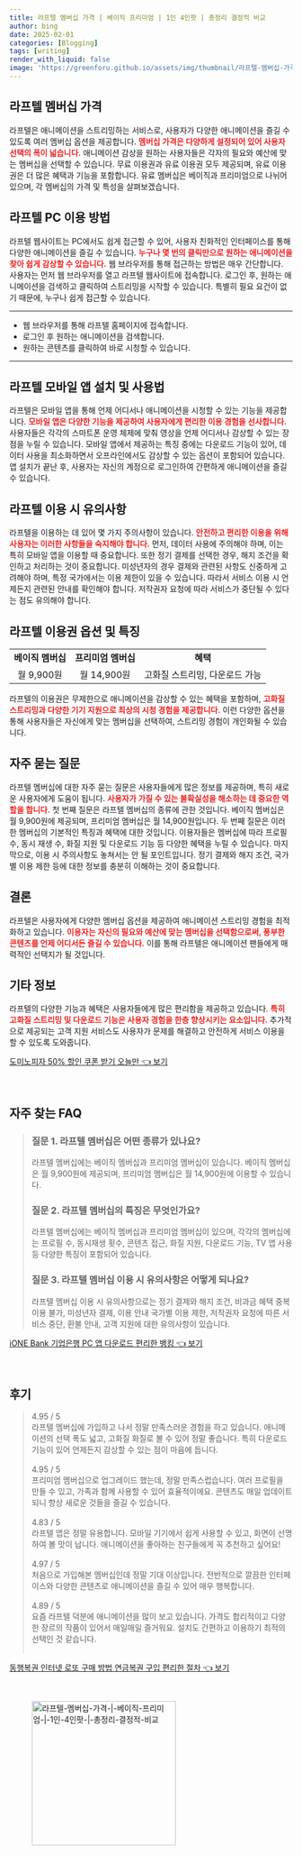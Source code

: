 ```yaml
---
title: 라프텔 멤버십 가격 | 베이직 프리미엄 | 1인 4인팟 | 총정리 결정적 비교
author: bing
date: 2025-02-01
categories: [Blogging]
tags: [writing]
render_with_liquid: false
image: 'https://greenforu.github.io/assets/img/thumbnail/라프텔-멤버십-가격-|-베이직-프리미엄-|-1인-4인팟-|-총정리-결정적-비교.webp'
---
```



<h2 id='라프텔_멤버십_가격'>라프텔 멤버십 가격</h2>

<p>라프텔은 애니메이션을 스트리밍하는 서비스로, 사용자가 다양한 애니메이션을 즐길 수 있도록 여러 멤버십 옵션을 제공합니다. <b><span style="color: #ee2323;">멤버십 가격은 다양하게 설정되어 있어 사용자 선택의 폭이 넓습니다.</span></b> 애니메이션 감상을 원하는 사용자들은 각자의 필요와 예산에 맞는 멤버십을 선택할 수 있습니다. 무료 이용권과 유료 이용권 모두 제공되며, 유료 이용권은 더 많은 혜택과 기능을 포함합니다. 유료 멤버십은 베이직과 프리미엄으로 나뉘어 있으며, 각 멤버십의 가격 및 특성을 살펴보겠습니다.</p>

<h2 id='라프텔_PC_이용방법'>라프텔 PC 이용 방법</h2>

<p>라프텔 웹사이트는 PC에서도 쉽게 접근할 수 있어, 사용자 친화적인 인터페이스를 통해 다양한 애니메이션을 즐길 수 있습니다. <b><span style="color: #ee2323;">누구나 몇 번의 클릭만으로 원하는 애니메이션을 찾아 쉽게 감상할 수 있습니다.</span></b> 웹 브라우저를 통해 접근하는 방법은 매우 간단합니다. 사용자는 먼저 웹 브라우저를 열고 라프텔 웹사이트에 접속합니다. 로그인 후, 원하는 애니메이션을 검색하고 클릭하여 스트리밍을 시작할 수 있습니다. 특별히 필요 요건이 없기 때문에, 누구나 쉽게 접근할 수 있습니다.</p>

<hr />

<ul>
    <li>웹 브라우저를 통해 라프텔 홈페이지에 접속합니다.</li>
    <li>로그인 후 원하는 애니메이션을 검색합니다.</li>
    <li>원하는 콘텐츠를 클릭하여 바로 시청할 수 있습니다.</li>
</ul>

<hr />

<h2 id='라프텔_모바일_앱_설치_및_사용법'>라프텔 모바일 앱 설치 및 사용법</h2>

<p>라프텔은 모바일 앱을 통해 언제 어디서나 애니메이션을 시청할 수 있는 기능을 제공합니다. <b><span style="color: #ee2323;">모바일 앱은 다양한 기능을 제공하여 사용자에게 편리한 이용 경험을 선사합니다.</span></b> 사용자들은 각각의 스마트폰 운영 체제에 맞춰 영상을 언제 어디서나 감상할 수 있는 장점을 누릴 수 있습니다. 모바일 앱에서 제공하는 특징 중에는 다운로드 기능이 있어, 데이터 사용을 최소화하면서 오프라인에서도 감상할 수 있는 옵션이 포함되어 있습니다. 앱 설치가 끝난 후, 사용자는 자신의 계정으로 로그인하여 간편하게 애니메이션을 즐길 수 있습니다.</p>

<h2 id='라프텔_이용_시_유의사항'>라프텔 이용 시 유의사항</h2>

<p>라프텔을 이용하는 데 있어 몇 가지 주의사항이 있습니다. <b><span style="color: #ee2323;">안전하고 편리한 이용을 위해 사용자는 이러한 사항들을 숙지해야 합니다.</span></b> 먼저, 데이터 사용에 주의해야 하며, 이는 특히 모바일 앱을 이용할 때 중요합니다. 또한 정기 결제를 선택한 경우, 해지 조건을 확인하고 처리하는 것이 중요합니다. 미성년자의 경우 결제와 관련된 사항도 신중하게 고려해야 하며, 특정 국가에서는 이용 제한이 있을 수 있습니다. 따라서 서비스 이용 시 언제든지 관련된 안내를 확인해야 합니다. 저작권자 요청에 따라 서비스가 중단될 수 있다는 점도 유의해야 합니다.</p>

<h2 id='라프텔_이용권_옵션_및_특징'>라프텔 이용권 옵션 및 특징</h2>

<table>
    <tr>
        <td style="text-align: center; height: 17px;"><b>베이직 멤버십</b></td>
        <td style="text-align: center; height: 17px;"><b>프리미엄 멤버십</b></td>
        <td style="text-align: center; height: 17px;"><b>혜택</b></td>
    </tr>
    <tr>
        <td style="text-align: center; height: 17px;">월 9,900원</td>
        <td style="text-align: center; height: 17px;">월 14,900원</td>
        <td style="text-align: center; height: 17px;">고화질 스트리밍, 다운로드 가능</td>
    </tr>
</table>

<p>라프텔의 이용권은 무제한으로 애니메이션을 감상할 수 있는 혜택을 포함하며, <b><span style="color: #ee2323;">고화질 스트리밍과 다양한 기기 지원으로 최상의 시청 경험을 제공합니다.</span></b> 이런 다양한 옵션을 통해 사용자들은 자신에게 맞는 멤버십을 선택하여, 스트리밍 경험이 개인화될 수 있습니다.</p>

<h2 id='자주_묻는_질문'>자주 묻는 질문</h2>

<p>라프텔 멤버십에 대한 자주 묻는 질문은 사용자들에게 많은 정보를 제공하며, 특히 새로운 사용자에게 도움이 됩니다. <b><span style="color: #ee2323;">사용자가 가질 수 있는 불확실성을 해소하는 데 중요한 역할을 합니다.</span></b> 첫 번째 질문은 라프텔 멤버십의 종류에 관한 것입니다. 베이직 멤버십은 월 9,900원에 제공되며, 프리미엄 멤버십은 월 14,900원입니다. 두 번째 질문은 이러한 멤버십의 기본적인 특징과 혜택에 대한 것입니다. 이용자들은 멤버십에 따라 프로필 수, 동시 재생 수, 화질 지원 및 다운로드 기능 등 다양한 혜택을 누릴 수 있습니다. 마지막으로, 이용 시 주의사항도 놓쳐서는 안 될 포인트입니다. 정기 결제와 해지 조건, 국가별 이용 제한 등에 대한 정보를 충분히 이해하는 것이 중요합니다.</p>

<h2 id='결론'>결론</h2>

<p>라프텔은 사용자에게 다양한 멤버십 옵션을 제공하여 애니메이션 스트리밍 경험을 최적화하고 있습니다. <b><span style="color: #ee2323;">이용자는 자신의 필요와 예산에 맞는 멤버십을 선택함으로써, 풍부한 콘텐츠를 언제 어디서든 즐길 수 있습니다.</span></b> 이를 통해 라프텔은 애니메이션 팬들에게 매력적인 선택지가 될 것입니다.</p>

<h2 id='기타_정보'>기타 정보</h2>

<p>라프텔의 다양한 기능과 혜택은 사용자들에게 많은 편리함을 제공하고 있습니다. <b><span style="color: #ee2323;">특히 고화질 스트리밍 및 다운로드 기능은 사용자 경험을 한층 향상시키는 요소입니다.</span></b> 추가적으로 제공되는 고객 지원 서비스도 사용자가 문제를 해결하고 안전하게 서비스 이용을 할 수 있도록 도와줍니다.</p>


<p><a class="click-button" title="도미노피자 50% 할인 쿠폰 받기 오늘만" href="https://greenforu.github.io/posts/%EB%8F%84%EB%AF%B8%EB%85%B8%ED%94%BC%EC%9E%90-50-%ED%95%A0%EC%9D%B8-%EC%BF%A0%ED%8F%B0-%EB%B0%9B%EA%B8%B0-%EC%98%A4%EB%8A%98%EB%A7%8C/" rel="dofollow">도미노피자 50% 할인 쿠폰 받기 오늘만 👈 보기</a></p><br>
<h2 id='자주_찾는_FAQ'>자주 찾는 FAQ</h2>
<div itemscope="" itemtype="https://schema.org/FAQPage"> 
<blockquote> 
<div itemscope="" itemprop="mainEntity" itemtype="https://schema.org/Question"> 
<h3 itemprop="name">질문 1. 라프텔 멤버십은 어떤 종류가 있나요?</h3> 
<div itemscope="" itemprop="acceptedAnswer" itemtype="https://schema.org/Answer"> 
<span itemprop="text"> 
<p>라프텔 멤버십에는 베이직 멤버십과 프리미엄 멤버십이 있습니다. 베이직 멤버십은 월 9,900원에 제공되며, 프리미엄 멤버십은 월 14,900원에 이용할 수 있습니다.</p> 
</span> 
</div> 
</div> 

<div itemscope="" itemprop="mainEntity" itemtype="https://schema.org/Question"> 
<h3 itemprop="name">질문 2. 라프텔 멤버십의 특징은 무엇인가요?</h3> 
<div itemscope="" itemprop="acceptedAnswer" itemtype="https://schema.org/Answer"> 
<span itemprop="text"> 
<p>라프텔 멤버십에는 베이직 멤버십과 프리미엄 멤버십이 있으며, 각각의 멤버십에는 프로필 수, 동시재생 횟수, 콘텐츠 접근, 화질 지원, 다운로드 기능, TV 앱 사용 등 다양한 특징이 포함되어 있습니다.</p> 
</span> 
</div> 
</div> 

<div itemscope="" itemprop="mainEntity" itemtype="https://schema.org/Question"> 
<h3 itemprop="name">질문 3. 라프텔 멤버십 이용 시 유의사항은 어떻게 되나요?</h3> 
<div itemscope="" itemprop="acceptedAnswer" itemtype="https://schema.org/Answer"> 
<span itemprop="text"> 
<p>라프텔 멤버십 이용 시 유의사항으로는 정기 결제와 해지 조건, 비과금 혜택 중복 이용 불가, 미성년자 결제, 이용 안내 국가별 이용 제한, 저작권자 요청에 따른 서비스 중단, 환불 안내, 고객 지원에 대한 유의사항이 있습니다.</p> 
</span> 
</div> 
</div> 

</blockquote> 
</div>
<p><a class="click-button" title="iONE Bank 기업은행 PC 앱 다운로드 편리한 뱅킹" href="https://greenforu.github.io/posts/iONE-Bank-%EA%B8%B0%EC%97%85%EC%9D%80%ED%96%89-PC-%EC%95%B1-%EB%8B%A4%EC%9A%B4%EB%A1%9C%EB%93%9C-%ED%8E%B8%EB%A6%AC%ED%95%9C-%EB%B1%85%ED%82%B9/" rel="dofollow">iONE Bank 기업은행 PC 앱 다운로드 편리한 뱅킹 👈 보기</a></p><br>
<h2 id='후기'>후기</h2>
<div itemscope itemtype="https://schema.org/Product">
  <blockquote>
  <div itemprop="review" itemscope itemtype="https://schema.org/Review">
      <div itemprop="reviewRating" itemscope itemtype="https://schema.org/Rating"> <span itemprop="ratingValue">4.95</span> / <span itemprop="bestRating">5</span> </div>
      <span itemprop="reviewBody">라프텔 멤버십에 가입하고 나서 정말 만족스러운 경험을 하고 있습니다. 애니메이션의 선택 폭도 넓고, 고화질 화질로 볼 수 있어 정말 좋습니다. 특히 다운로드 기능이 있어 언제든지 감상할 수 있는 점이 마음에 듭니다.</span>
  </div>
  <br>
  <div itemprop="review" itemscope itemtype="https://schema.org/Review">
      <div itemprop="reviewRating" itemscope itemtype="https://schema.org/Rating"> <span itemprop="ratingValue">4.95</span> / <span itemprop="bestRating">5</span> </div>
      <span itemprop="reviewBody">프리미엄 멤버십으로 업그레이드 했는데, 정말 만족스럽습니다. 여러 프로필을 만들 수 있고, 가족과 함께 사용할 수 있어 효율적이에요. 콘텐츠도 매일 업데이트되니 항상 새로운 것들을 즐길 수 있습니다.</span>
  </div>
  <br>
  <div itemprop="review" itemscope itemtype="https://schema.org/Review">
      <div itemprop="reviewRating" itemscope itemtype="https://schema.org/Rating"> <span itemprop="ratingValue">4.83</span> / <span itemprop="bestRating">5</span> </div>
      <span itemprop="reviewBody">라프텔 앱은 정말 유용합니다. 모바일 기기에서 쉽게 사용할 수 있고, 화면이 선명하여 볼 맛이 납니다. 애니메이션을 좋아하는 친구들에게 꼭 추천하고 싶어요!</span>
  </div>
  <br>
  <div itemprop="review" itemscope itemtype="https://schema.org/Review">
      <div itemprop="reviewRating" itemscope itemtype="https://schema.org/Rating"> <span itemprop="ratingValue">4.97</span> / <span itemprop="bestRating">5</span> </div>
      <span itemprop="reviewBody">처음으로 가입해본 멤버십인데 정말 기대 이상입니다. 전반적으로 깔끔한 인터페이스와 다양한 콘텐츠로 애니메이션을 즐길 수 있어 매우 행복합니다.</span>
  </div>
  <br>
  <div itemprop="review" itemscope itemtype="https://schema.org/Review">
      <div itemprop="reviewRating" itemscope itemtype="https://schema.org/Rating"> <span itemprop="ratingValue">4.89</span> / <span itemprop="bestRating">5</span> </div>
      <span itemprop="reviewBody">요즘 라프텔 덕분에 애니메이션을 많이 보고 있습니다. 가격도 합리적이고 다양한 장르의 작품이 있어서 매일매일 즐거워요. 설치도 간편하고 이용하기 최적의 선택인 것 같습니다.</span>
  </div>
  <br>
  </blockquote>
</div>
<p><a class="click-button" title="동행복권 인터넷 로또 구매 방법 연금복권 구입 편리한 절차" href="https://greenforu.github.io/posts/%EB%8F%99%ED%96%89%EB%B3%B5%EA%B6%8C-%EC%9D%B8%ED%84%B0%EB%84%B7-%EB%A1%9C%EB%98%90-%EA%B5%AC%EB%A7%A4-%EB%B0%A9%EB%B2%95-%EC%97%B0%EA%B8%88%EB%B3%B5%EA%B6%8C-%EA%B5%AC%EC%9E%85-%ED%8E%B8%EB%A6%AC%ED%95%9C-%EC%A0%88%EC%B0%A8/" rel="dofollow">동행복권 인터넷 로또 구매 방법 연금복권 구입 편리한 절차 👈 보기</a></p><br>
<figure class="image"><img src="https://greenforu.github.io/assets/img/thumbnail/라프텔-멤버십-가격-|-베이직-프리미엄-|-1인-4인팟-|-총정리-결정적-비교.webp" alt="라프텔-멤버십-가격-|-베이직-프리미엄-|-1인-4인팟-|-총정리-결정적-비교" width="256" height="256"></figure>